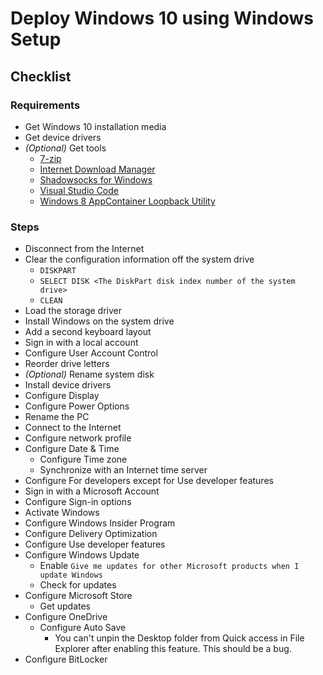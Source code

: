 # Deploy Windows 10 using Windows Setup

## Checklist

### Requirements

- Get Windows 10 installation media
- Get device drivers
- _(Optional)_ Get tools
  - [7-zip](https://7-zip.org/)
  - [Internet Download Manager](https://www.internetdownloadmanager.com/)
  - [Shadowsocks for Windows](https://github.com/shadowsocks/shadowsocks-windows)
  - [Visual Studio Code](https://code.visualstudio.com/)
  - [Windows 8 AppContainer Loopback Utility](https://www.telerik.com/fiddler/add-ons)

### Steps

- Disconnect from the Internet
- Clear the configuration information off the system drive
  - `DISKPART`
  - `SELECT DISK <The DiskPart disk index number of the system drive>`
  - `CLEAN`
- Load the storage driver
- Install Windows on the system drive
- Add a second keyboard layout
- Sign in with a local account
- Configure User Account Control
- Reorder drive letters
- _(Optional)_ Rename system disk
- Install device drivers
- Configure Display
- Configure Power Options
- Rename the PC
- Connect to the Internet
- Configure network profile
- Configure Date & Time
  - Configure Time zone
  - Synchronize with an Internet time server
- Configure For developers except for Use developer features
- Sign in with a Microsoft Account
- Configure Sign-in options
- Activate Windows
- Configure Windows Insider Program
- Configure Delivery Optimization
- Configure Use developer features
- Configure Windows Update
  - Enable `Give me updates for other Microsoft products when I update Windows`
  - Check for updates
- Configure Microsoft Store
  - Get updates
- Configure OneDrive
  - Configure Auto Save
    - You can't unpin the Desktop folder from Quick access in File Explorer after enabling this feature. This should be a bug.
- Configure BitLocker
